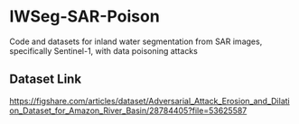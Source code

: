 # IWSeg-SAR-Poison
Code and datasets for inland water segmentation from SAR images, specifically Sentinel-1, with data poisoning attacks

## Dataset Link
https://figshare.com/articles/dataset/Adversarial_Attack_Erosion_and_Dilation_Dataset_for_Amazon_River_Basin/28784405?file=53625587
